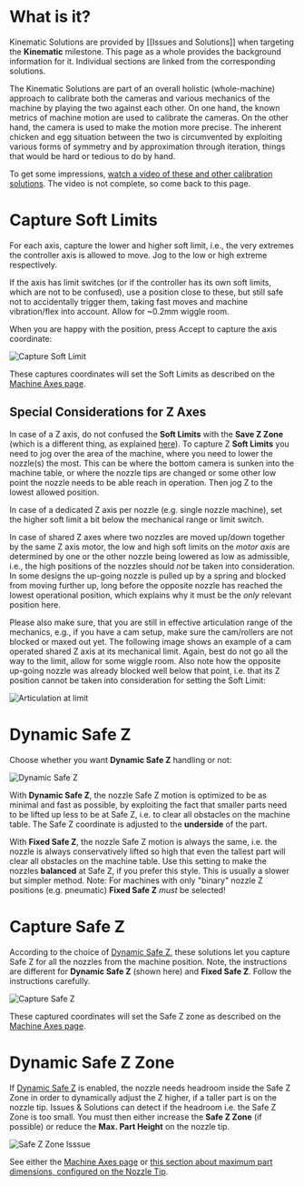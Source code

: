 # What is it?

Kinematic Solutions are provided by [[Issues and Solutions]] when targeting the **Kinematic** milestone. This page as a whole provides the background information for it. Individual sections are linked from the corresponding solutions.  

The Kinematic Solutions are part of an overall holistic (whole-machine) approach to calibrate both the cameras and various mechanics of the machine by playing the two against each other. On one hand, the known metrics of machine motion are used to calibrate the cameras. On the other hand, the camera is used to make the motion more precise. The inherent chicken and egg situation between the two is circumvented by exploiting various forms of symmetry and by approximation through iteration, things that would be hard or tedious to do by hand. 

To get some impressions, [watch a video of these and other calibration solutions](https://youtu.be/md68n_J7uto). The video is not complete, so come back to this page.

# Capture Soft Limits

For each axis, capture the lower and higher soft limit, i.e., the very extremes the controller axis is allowed to move. Jog to the low or high extreme respectively. 

If the axis has limit switches (or if the controller has its own soft limits, which are not to be confused), use a position close to these, but still safe not to accidentally trigger them, taking fast moves and machine vibration/flex into account. Allow for ~0.2mm wiggle room. 

When you are happy with the position, press Accept to capture the axis coordinate:

![Capture Soft Limit](https://user-images.githubusercontent.com/9963310/129459436-55511299-6a66-4d49-91e5-2a7d56d2c294.png)

These captures coordinates will set the Soft Limits as described on the [Machine Axes page](https://github.com/openpnp/openpnp/wiki/Machine-Axes#kinematic-settings--axis-limits).

## Special Considerations for Z Axes

In case of a Z axis, do not confused the **Soft Limits** with the **Save Z Zone** (which is a different thing, as explained [here](#capture-safe-z)). To capture Z **Soft Limits** you need to jog over the area of the machine, where you need to lower the nozzle(s) the most. This can be where the bottom camera is sunken into the machine table, or where the nozzle tips are changed or some other low point the nozzle needs to be able reach in operation. Then jog Z to the lowest allowed position. 

In case of a dedicated Z axis per nozzle (e.g. single nozzle machine), set the higher soft limit a bit below the mechanical range or limit switch. 

In case of shared Z axes where two nozzles are moved up/down together by the same Z axis motor, the low and high soft limits on the _motor axis_ are determined by one or the other nozzle being lowered as low as admissible, i.e., the high positions of the nozzles should _not_ be taken into consideration. In some designs the up-going nozzle is pulled up by a spring and blocked from moving further up, long before the opposite nozzle has reached the lowest operational position, which explains why it must be the _only_ relevant position here. 

Please also make sure, that you are still in effective articulation range of the mechanics, e.g., if you have a cam setup, make sure the cam/rollers are not blocked or maxed out yet. The following image shows an example of a cam operated shared Z axis at its mechanical limit. Again, best do not go all the way to the limit, allow for some wiggle room. Also note how the opposite up-going nozzle was already blocked well below that point, i.e. that its Z position cannot be taken into consideration for setting the Soft Limit:

![Articulation at limit](https://user-images.githubusercontent.com/9963310/215420497-6d07b738-5e6c-48c6-946e-6f8b6d2e4a0b.png)
 
# Dynamic Safe Z
Choose whether you want **Dynamic Safe Z** handling or not: 

![Dynamic Safe Z](https://user-images.githubusercontent.com/9963310/129459347-17eab60a-6ca3-423e-bf26-699f0c0097a8.png)

With **Dynamic Safe Z**, the nozzle Safe Z motion is optimized to be as minimal and fast as possible, by exploiting the fact that smaller parts need to be lifted up less to be at Safe Z, i.e. to clear all obstacles on the machine table. The Safe Z coordinate is adjusted to the **underside** of the part. 

With **Fixed Safe Z**, the nozzle Safe Z motion is always the same, i.e. the nozzle is always conservatively lifted so high that even the tallest part will clear all obstacles on the machine table. Use this setting to make the nozzles **balanced** at Safe Z, if you prefer this style. This is usually a slower but simpler method. Note: For machines with only "binary" nozzle Z positions (e.g. pneumatic) **Fixed Safe Z** _must_ be selected!

# Capture Safe Z

According to the choice of [Dynamic Safe Z](#dynamic-safe-z), these solutions let you capture Safe Z for all the nozzles from the machine position. Note, the instructions are different for **Dynamic Safe Z** (shown here) and **Fixed Safe Z**. Follow the instructions carefully.

![Capture Safe Z](https://user-images.githubusercontent.com/9963310/129459402-b644dfd6-2af6-4cb8-a114-9353ae372772.png)

These captured coordinates will set the Safe Z zone as described on the [Machine Axes page](https://github.com/openpnp/openpnp/wiki/Machine-Axes#kinematic-settings--axis-limits).

# Dynamic Safe Z Zone

If [Dynamic Safe Z](#dynamic-safe-z) is enabled, the nozzle needs headroom inside the Safe Z Zone in order to dynamically adjust the Z higher, if a taller part is on the nozzle tip. Issues & Solutions can detect if the headroom i.e. the Safe Z Zone is too small. You must then either increase the **Safe Z Zone** (if possible) or reduce the **Max. Part Height** on the nozzle tip. 

![Safe Z Zone Isssue](https://user-images.githubusercontent.com/9963310/162012365-124e356a-ee21-4c82-8f48-dd528169d811.png)

See either the [Machine Axes page](https://github.com/openpnp/openpnp/wiki/Machine-Axes#kinematic-settings--axis-limits) or [this section about maximum part dimensions, configured on the Nozzle Tip](https://github.com/openpnp/openpnp/wiki/Contact-Probing-Nozzle#part-dimensions).


